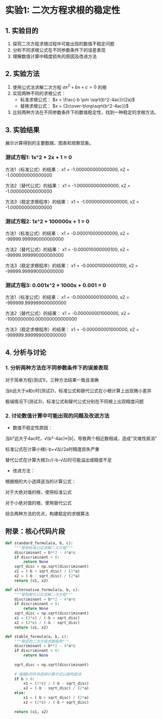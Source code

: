 # 实验1: 二次方程求根的稳定性

## 1. 实验目的
1. 探究二次方程求根过程中可能出现的数值不稳定问题
2. 分析不同求根公式在不同参数条件下的误差表现
3. 理解数值计算中精度损失的原因及改进方法

## 2. 实验方法
1. 使用公式法求解二次方程 $ax^2+bx+c=0$ 的根
2. 实现两种不同的求根公式：
   - 标准求根公式： $x = \frac{-b \pm \sqrt{b^2-4ac}}{2a}$
   - 替换求根公式： $x = {2c\over-b\mp\sqrt{b^2-4ac}}$
3. 比较两种方法在不同参数条件下的数值稳定性，找到一种稳定的求根方法。

## 3. 实验结果
展示计算得到的主要数据、图表和观察现象。
### 测试方程1: 1x^2 + 2x + 1 = 0
方法1（标准公式）的结果：
x1 = -1.000000000000000, x2 = -1.000000000000000

方法2（替代公式）的结果：
x1 = -1.000000000000000, x2 = -1.000000000000000

方法3（稳定求根程序）的结果：
x1 = -1.000000000000000, x2 = -1.000000000000000
### 测试方程2: 1x^2 + 100000x + 1 = 0
方法1（标准公式）的结果：
x1 = -0.000010000000000, x2 = -99999.999990000000000

方法2（替代公式）的结果：
x1 = -0.000010000000100, x2 = -99999.999990000000000

方法3（稳定求根程序）的结果：
x1 = -0.000010000000100, x2 = -99999.999990000000000
### 测试方程3: 0.001x^2 + 1000x + 0.001 = 0
方法1（标准公式）的结果：
x1 = -0.000000001000000, x2 = -999999.999999000000000

方法2（替代公式）的结果：
x1 = -0.000000001000000, x2 = -1000000000.000000000000000

方法3（稳定求根程序）的结果：
x1 = -0.000000001000000, x2 = -999999.999999000000000

## 4. 分析与讨论
### 1. 分析两种方法在不同参数条件下的误差表现
   对于简单方程(测试1)，三种方法结果一致且准确

   当b远大于a和c时(测试2)，标准公式和替代公式在小根计算上出现微小差异

   极端情况下(测试3)，标准公式和替代公式分别在不同根上出现精度问题
   
### 2. 讨论数值计算中可能出现的问题及改进方法
   - 数值不稳定性原因：

   当b²远大于4ac时，√(b²-4ac)≈|b|，导致两个相近数相减，造成"灾难性抵消"

   标准公式在计算小根(-b+√Δ)/2a时精度损失严重

   替代公式在计算大根2c/(-b-√Δ)时可能溢出或精度不足

   - 改进方法：

   根据根的大小选择适当的计算公式：

   对于大绝对值的根，使用标准公式

   对于小绝对值的根，使用替代公式

   综合两种方法的优点，构建稳定的求根算法

## 附录：核心代码片段
```python
def standard_formula(a, b, c):
    """使用标准公式求解二次方程"""
    discriminant = b**2 - 4*a*c
    if discriminant < 0:
        return None
    sqrt_disc = np.sqrt(discriminant)
    x1 = (-b + sqrt_disc) / (2*a)
    x2 = (-b - sqrt_disc) / (2*a)
    return (x1, x2)

def alternative_formula(a, b, c):
    """使用替代公式求解二次方程"""
    discriminant = b**2 - 4*a*c
    if discriminant < 0:
        return None
    sqrt_disc = np.sqrt(discriminant)
    x1 = (2*c) / (-b + sqrt_disc)
    x2 = (2*c) / (-b - sqrt_disc)
    return (x1, x2)

def stable_formula(a, b, c):
    """稳定的二次方程求根程序"""
    discriminant = b**2 - 4*a*c
    if discriminant < 0:
        return None
    
    sqrt_disc = np.sqrt(discriminant)
    
    # 根据b的符号选择计算方式以避免抵消
    if b > 0:
        x1 = (2*c) / (-b - sqrt_disc)
        x2 = (-b - sqrt_disc) / (2*a)
    else:
        x1 = (-b + sqrt_disc) / (2*a)
        x2 = (2*c) / (-b + sqrt_disc)
    
    return (x1, x2)
```
